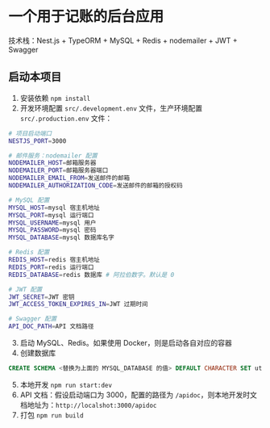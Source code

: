 # 一个用于记账的后台应用

技术栈：Nest.js + TypeORM + MySQL + Redis + nodemailer + JWT + Swagger

## 启动本项目

1. 安装依赖 `npm install`
2. 开发环境配置 `src/.development.env` 文件，生产环境配置 `src/.production.env` 文件：

```bash
# 项目启动端口
NESTJS_PORT=3000

# 邮件服务：nodemailer 配置
NODEMAILER_HOST=邮箱服务器
NODEMAILER_PORT=邮箱服务器端口
NODEMAILER_EMAIL_FROM=发送邮件的邮箱
NODEMAILER_AUTHORIZATION_CODE=发送邮件的邮箱的授权码

# MySQL 配置
MYSQL_HOST=mysql 宿主机地址
MYSQL_PORT=mysql 运行端口
MYSQL_USERNAME=mysql 用户
MYSQL_PASSWORD=mysql 密码
MYSQL_DATABASE=mysql 数据库名字

# Redis 配置
REDIS_HOST=redis 宿主机地址
REDIS_PORT=redis 运行端口
REDIS_DATABASE=redis 数据库 # 阿拉伯数字。默认是 0

# JWT 配置
JWT_SECRET=JWT 密钥
JWT_ACCESS_TOKEN_EXPIRES_IN=JWT 过期时间

# Swagger 配置
API_DOC_PATH=API 文档路径
```

3. 启动 MySQL、Redis。如果使用 Docker，则是启动各自对应的容器
4. 创建数据库

```sql
CREATE SCHEMA <替换为上面的 MYSQL_DATABASE 的值> DEFAULT CHARACTER SET utf8mb4;
```

5. 本地开发 `npm run start:dev`
6. API 文档：假设启动端口为 3000，配置的路径为 `/apidoc`，则本地开发时文档地址为：`http://localshot:3000/apidoc`
7. 打包 `npm run build`
